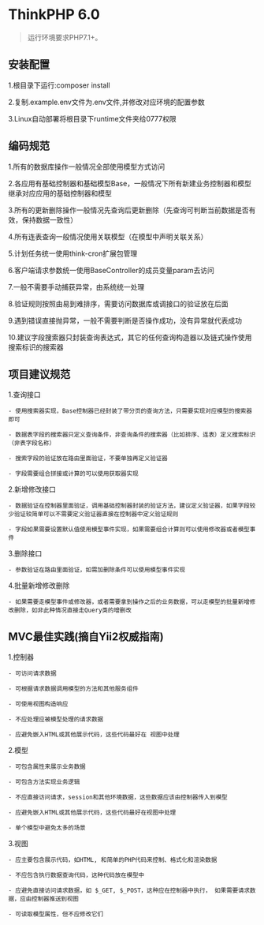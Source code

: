 ThinkPHP 6.0
===============

> 运行环境要求PHP7.1+。
## 安装配置
1.根目录下运行:composer install

2.复制.example.env文件为.env文件,并修改对应环境的配置参数

3.Linux自动部署将根目录下runtime文件夹给0777权限


## 编码规范
1.所有的数据库操作一般情况全部使用模型方式访问

2.各应用有基础控制器和基础模型Base，一般情况下所有新建业务控制器和模型继承对应应用的基础控制器和模型

3.所有的更新删除操作一般情况先查询后更新删除（先查询可判断当前数据是否有效，保持数据一致性）

4.所有连表查询一般情况使用关联模型（在模型中声明关联关系）

5.计划任务统一使用think-cron扩展包管理

6.客户端请求参数统一使用BaseController的成员变量param去访问

7.一般不需要手动捕获异常，由系统统一处理

8.验证规则按照由易到难排序，需要访问数据库或调接口的验证放在后面

9.遇到错误直接抛异常，一般不需要判断是否操作成功，没有异常就代表成功

10.建议字段搜索器只封装查询表达式，其它的任何查询构造器以及链式操作使用搜索标识的搜索器

## 项目建议规范
1.查询接口

    - 使用搜索器实现，Base控制器已经封装了带分页的查询方法，只需要实现对应模型的搜索器即可
    
    - 数据表字段的搜索器只定义查询条件，非查询条件的搜索器（比如排序、连表）定义搜索标识（非表字段名称）
    
    - 搜索字段的验证放在路由里面验证，不要单独再定义验证器
    
    - 字段需要组合拼接或计算的可以使用获取器实现

2.新增修改接口

    - 数据验证在控制器里面验证，调用基础控制器封装的验证方法，建议定义验证器，如果字段较少验证较简单可以不需要定义验证器直接在控制器中定义验证规则
    
    - 字段如果需要设置默认值使用模型事件实现，如果需要组合计算则可以使用修改器或者模型事件

3.删除接口

    - 参数验证在路由里面验证，如需加删除条件可以使用模型事件实现

4.批量新增修改删除

    - 如果需要走模型事件或修改器，或者需要拿到操作之后的业务数据，可以走模型的批量新增修改删除，如非此种情况直接走Query类的增删改

## MVC最佳实践(摘自Yii2权威指南)
1.控制器

    - 可访问请求数据

    - 可根据请求数据调用模型的方法和其他服务组件

    - 可使用视图构造响应

    - 不应处理应被模型处理的请求数据

    - 应避免嵌入HTML或其他展示代码，这些代码最好在 视图中处理

2.模型

    - 可包含属性来展示业务数据

    - 可包含方法实现业务逻辑

    - 不应直接访问请求，session和其他环境数据，这些数据应该由控制器传入到模型

    - 应避免嵌入HTML或其他展示代码，这些代码最好在视图中处理

    - 单个模型中避免太多的场景

3.视图

    - 应主要包含展示代码，如HTML, 和简单的PHP代码来控制、格式化和渲染数据

    - 不应包含执行数据查询代码，这种代码放在模型中

    - 应避免直接访问请求数据，如 $_GET, $_POST，这种应在控制器中执行， 如果需要请求数据，应由控制器推送到视图

    - 可读取模型属性，但不应修改它们
